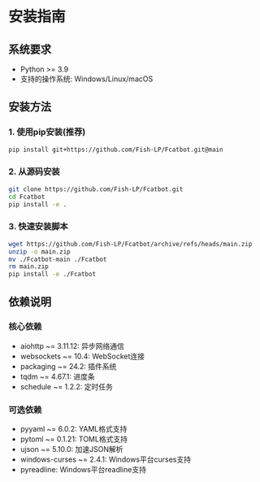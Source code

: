 # 安装指南

## 系统要求

- Python >= 3.9
- 支持的操作系统: Windows/Linux/macOS

## 安装方法

### 1. 使用pip安装(推荐)

```bash
pip install git+https://github.com/Fish-LP/Fcatbot.git@main
```

### 2. 从源码安装

```bash
git clone https://github.com/Fish-LP/Fcatbot.git
cd Fcatbot
pip install -e .
```

### 3. 快速安装脚本

```bash
wget https://github.com/Fish-LP/Fcatbot/archive/refs/heads/main.zip
unzip -o main.zip
mv ./Fcatbot-main ./Fcatbot
rm main.zip
pip install -e ./Fcatbot
```

## 依赖说明

### 核心依赖

- aiohttp ~= 3.11.12: 异步网络通信
- websockets ~= 10.4: WebSocket连接
- packaging ~= 24.2: 插件系统
- tqdm ~= 4.67.1: 进度条
- schedule ~= 1.2.2: 定时任务

### 可选依赖

- pyyaml ~= 6.0.2: YAML格式支持
- pytoml ~= 0.1.21: TOML格式支持
- ujson ~= 5.10.0: 加速JSON解析
- windows-curses ~= 2.4.1: Windows平台curses支持
- pyreadline: Windows平台readline支持
